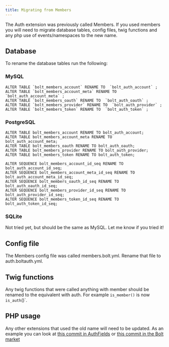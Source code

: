 ```yaml
---
title: Migrating from Members
---
```


The Auth extension was previously called Members. If you used members you will
need to migrate database tables, config files, twig functions and any php use
of events/namespaces to the new name.

## Database

To rename the database tables run the following:

### MySQL

```
ALTER TABLE `bolt_members_account` RENAME TO  `bolt_auth_account` ;
ALTER TABLE `bolt_members_account_meta` RENAME TO  `bolt_auth_account_meta` ;
ALTER TABLE `bolt_members_oauth` RENAME TO  `bolt_auth_oauth` ;
ALTER TABLE `bolt_members_provider` RENAME TO  `bolt_auth_provider` ;
ALTER TABLE `bolt_members_token` RENAME TO  `bolt_auth_token` ;
```

### PostgreSQL

```
ALTER TABLE bolt_members_account RENAME TO bolt_auth_account;
ALTER TABLE bolt_members_account_meta RENAME TO bolt_auth_account_meta;
ALTER TABLE bolt_members_oauth RENAME TO bolt_auth_oauth;
ALTER TABLE bolt_members_provider RENAME TO bolt_auth_provider;
ALTER TABLE bolt_members_token RENAME TO bolt_auth_token;

ALTER SEQUENCE bolt_members_account_id_seq RENAME TO bolt_auth_account_id_seq;
ALTER SEQUENCE bolt_members_account_meta_id_seq RENAME TO bolt_auth_account_meta_id_seq;
ALTER SEQUENCE bolt_members_oauth_id_seq RENAME TO bolt_auth_oauth_id_seq;
ALTER SEQUENCE bolt_members_provider_id_seq RENAME TO bolt_auth_provider_id_seq;
ALTER SEQUENCE bolt_members_token_id_seq RENAME TO bolt_auth_token_id_seq;
```

### SQLite

Not tried yet, but should be the same as MySQL. Let me know if you tried it!

## Config file

The Members config file was called members.bolt.yml. Rename that file to 
auth.boltauth.yml.

## Twig functions

Any twig functions that were called anything with member should be renamed to
the equivalent with auth. For example `is_member()` is now `is_auth`()`.

## PHP usage

Any other extensions that used the old name will need to be updated. As an
example you can look at [this commit in AuthFields](https://github.com/BoltAuth/AuthFields/commit/0e3e699455702a47de6430739dfa5a4e87a99460)
or [this commit in the Bolt market](https://github.com/bolt/site-market-bolt-cm/commit/1189cfcd60fe2189d90204fdd47d7d296ca927a7)
